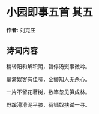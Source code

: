 # 小园即事五首  其五

**作者**: 刘克庄

## 诗词内容

稍转阳和解积阴，暂停汤熨事微吟。

翠禽娱客有佳哢，金鲫知人无杀心。

一片不留花著树，数竿忽见笋成林。

野蹊滑滑泥平膝，荷锸奴扶试一寻。

